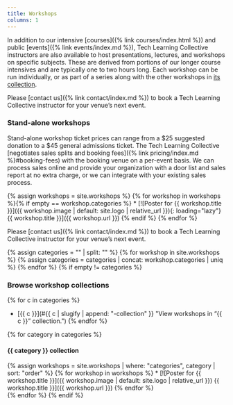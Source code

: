 ```yaml
---
title: Workshops
columns: 1
---
```


In addition to our intensive [courses]({% link courses/index.html %}) and public [events]({% link events/index.md %}), Tech Learning Collective instructors are also available to host presentations, lectures, and workshops on specific subjects. These are derived from portions of our longer course intensives and are typically one to two hours long. Each workshop can be run individually, or as part of a series along with the other workshops in [its collection](#browse-workshop-collections).

Please [contact us]({% link contact/index.md %}) to book a Tech Learning Collective instructor for your venue&rsquo;s next event.

### Stand-alone workshops

Stand-alone workshop ticket prices can range from a $25 suggested donation to a $45 general admissions ticket. The Tech Learning Collective [negotiates sales splits and booking fees]({% link pricing/index.md %}#booking-fees) with the booking venue on a per-event basis. We can process sales online and provide your organization with a door list and sales report at no extra charge, or we can integrate with your existing sales process.

<div class="workshop-list" markdown="1">
{% assign workshops = site.workshops %}
{% for workshop in workshops %}{% if empty == workshop.categories %}
* [![Poster for {{ workshop.title }}]({{ workshop.image | default: site.logo | relative_url }}){: loading="lazy"} {{ workshop.title }}]({{ workshop.url }})
{% endif %}
{% endfor %}
</div>

Please [contact us]({% link contact/index.md %}) to book a Tech Learning Collective instructor for your venue&rsquo;s next event.

{% assign categories = "" | split: "" %}
{% for workshop in site.workshops %}
    {% assign categories = categories | concat: workshop.categories | uniq %}
{% endfor %}
{% if empty != categories %}
### Browse workshop collections

{% for c in categories %}
* [{{ c }}](#{{ c | slugify | append: "-collection" }} "View workshops in &ldquo;{{ c }}&rdquo; collection.")
{% endfor %}

{% for category in categories %}
#### {{ category }} collection

<div class="workshop-list workshop-collection" markdown="1">
{% assign workshops = site.workshops | where: "categories", category | sort: "order" %}
{% for workshop in workshops %}
* [![Poster for {{ workshop.title }}]({{ workshop.image | default: site.logo |  relative_url }}) {{ workshop.title }}]({{ workshop.url }})
{% endfor %}
</div>
{% endfor %}
{% endif %}

